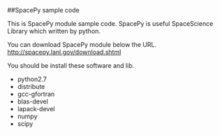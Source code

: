 ##SpacePy sample code

This is SpacePy module sample code.
SpacePy is useful SpaceScience Library which written by python.

You can download SpacePy module below the URL.
http://spacepy.lanl.gov/download.shtml

You should be install these software and lib.

* python2.7
* distribute
* gcc-gfortran 
* blas-devel 
* lapack-devel 
* numpy 
* scipy

